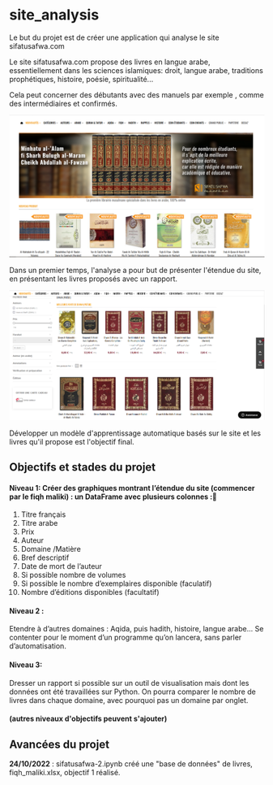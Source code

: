 # site_analysis
Le but du projet est de créer une application qui analyse le site sifatusafwa.com

Le site sifatusafwa.com propose des livres en langue arabe, essentiellement dans les sciences islamiques: droit, langue arabe, traditions prophétiques, histoire, poésie, spiritualité... 

Cela peut concerner des débutants avec des manuels par exemple , comme des intermédiaires et confirmés.

![illustration1](images/illustration3.png "illustration1")


Dans un premier temps, l'analyse a pour but de présenter l'étendue du site, en présentant les livres proposés avec un rapport.


![illustration2](images/illustration1.png "illustration2")

Développer un modèle d'apprentissage automatique basés sur le site et les livres qu'il propose est l'objectif final.

## Objectifs et stades du projet
#### **Niveau 1**: Créer des graphiques montrant l’étendue du site (commencer par le fiqh maliki) : un DataFrame avec plusieurs colonnes :
1) Titre français
2) Titre arabe
3) Prix
4) Auteur
5) Domaine /Matière
6) Bref descriptif
7) Date de mort de l’auteur
8) Si possible nombre de volumes
9) Si possible le nombre d’exemplaires disponible (faculatif)
10) Nombre d’éditions disponibles (facultatif)
#### **Niveau 2** : 
Etendre à d’autres domaines : Aqida, puis hadith, histoire, langue arabe... Se contenter pour le moment d’un programme qu’on lancera, sans parler d’automatisation.

#### **Niveau 3**:
Dresser un rapport si possible sur un outil de visualisation mais dont les données ont été travaillées sur Python. On pourra comparer le nombre de livres dans chaque domaine, avec pourquoi pas un domaine par onglet.

#### **(autres niveaux d'objectifs peuvent s'ajouter)**




## Avancées du projet

**24/10/2022** : sifatusafwa-2.ipynb créé une "base de données" de livres, fiqh_maliki.xlsx, objectif 1 réalisé.

